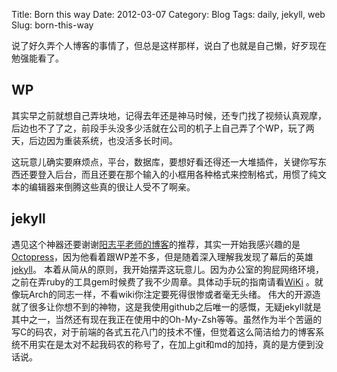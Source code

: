 Title: Born this way
Date: 2012-03-07
Category: Blog
Tags: daily, jekyll, web
Slug: born-this-way

说了好久弄个人博客的事情了，但总是这样那样，说白了也就是自己懒，好歹现在勉强能看了。

## WP

其实早之前就想自己弄块地，记得去年还是神马时候，还专门找了视频认真观摩，后边也不了了之，前段手头没多少活就在公司的机子上自己弄了个WP，玩了两天，后边因为重装系统，也没活多长时间。

这玩意儿确实要麻烦点，平台，数据库，要想好看还得还一大堆插件，关键你写东西还要登入后台，而且还要在那个输入的小框用各种格式来控制格式，用惯了纯文本的编辑器来倒腾这些真的很让人受不了啊亲。

## jekyll

遇见这个神器还要谢谢[阳志平老师的博客](http://www.yangzhiping.com/)的推荐，其实一开始我感兴趣的是[Octopress](http://octopress.org/)，因为他看着跟WP差不多，但是随着深入理解我发现了幕后的英雄[jekyll](https://github.com/mojombo/jekyll)。
本着从简从的原则，我开始摆弄这玩意儿。因为办公室的狗屁网络环境，之前在弄ruby的工具gem时候费了我不少周章。具体动手玩的指南请看[WiKi](https://github.com/mojombo/jekyll/wiki) 。就像玩Arch的同志一样，不看wiki你注定要死得很惨或者毫无头绪。
伟大的开源造就了很多让你想不到的神物，这是我使用github之后唯一的感慨，无疑jekyll就是其中之一，当然还有现在我正在使用中的Oh-My-Zsh等等。虽然作为半个苦逼的写C的码农，对于前端的各式五花八门的技术不懂，但觉着这么简洁给力的博客系统不用实在是太对不起我码农的称号了，在加上git和md的加持，真的是方便到没话说。
